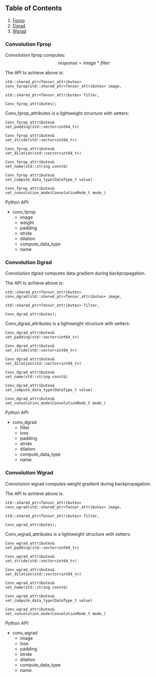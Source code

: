 
## Table of Contents
1. [Fprop](#Convolution-Fprop)
2. [Dgrad](#Convolution-Dgrad)
3. [Wgrad](#Convolution-Wgrad)

### Convolution Fprop
Convolution fprop computes:
$$ response = image * filter $$

The API to achieve above is:  
```
std::shared_ptr<Tensor_attributes> conv_fprop(std::shared_ptr<Tensor_attributes> image,
                                                  std::shared_ptr<Tensor_attributes> filter,
                                                  Conv_fprop_attributes);
```

Conv_fprop_attributes is a lightweight structure with setters:  
```
Conv_fprop_attributes&
set_padding(std::vector<int64_t>)

Conv_fprop_attributes&
set_stride(std::vector<int64_t>)

Conv_fprop_attributes&
set_dilation(std::vector<int64_t>)

Conv_fprop_attributes&
set_name(std::string const&)

Conv_fprop_attributes&
set_compute_data_type(DataType_t value)

Conv_fprop_attributes&
set_convolution_mode(ConvolutionMode_t mode_)
```

Python API: 
- conv_fprop
    - image
    - weight
    - padding
    - stride
    - dilation
    - compute_data_type
    - name

### Convolution Dgrad
Convolution dgrad computes data gradient during backpropagation.

The API to achieve above is:  
```
std::shared_ptr<Tensor_attributes> conv_dgrad(std::shared_ptr<Tensor_attributes> image,
                                                  std::shared_ptr<Tensor_attributes> filter,
                                                  Conv_dgrad_attributes);
```

Conv_dgrad_attributes is a lightweight structure with setters:  
```
Conv_dgrad_attributes&
set_padding(std::vector<int64_t>)

Conv_dgrad_attributes&
set_stride(std::vector<int64_t>)

Conv_dgrad_attributes&
set_dilation(std::vector<int64_t>)

Conv_dgrad_attributes&
set_name(std::string const&)

Conv_dgrad_attributes&
set_compute_data_type(DataType_t value)

Conv_dgrad_attributes&
set_convolution_mode(ConvolutionMode_t mode_)
```

Python API: 
- conv_dgrad
    - filter
    - loss
    - padding
    - stride
    - dilation
    - compute_data_type
    - name

### Convolution Wgrad
Convolution wgrad computes weight gradient during backpropagation.

The API to achieve above is:  
```
std::shared_ptr<Tensor_attributes> conv_wgrad(std::shared_ptr<Tensor_attributes> image,
                                                  std::shared_ptr<Tensor_attributes> filter,
                                                  Conv_wgrad_attributes);
```

Conv_wgrad_attributes is a lightweight structure with setters:  
```
Conv_wgrad_attributes&
set_padding(std::vector<int64_t>)

Conv_wgrad_attributes&
set_stride(std::vector<int64_t>)

Conv_wgrad_attributes&
set_dilation(std::vector<int64_t>)

Conv_wgrad_attributes&
set_name(std::string const&)

Conv_wgrad_attributes&
set_compute_data_type(DataType_t value)

Conv_wgrad_attributes&
set_convolution_mode(ConvolutionMode_t mode_)
```

Python API: 
- conv_wgrad
    - image
    - loss
    - padding
    - stride
    - dilation
    - compute_data_type
    - name
